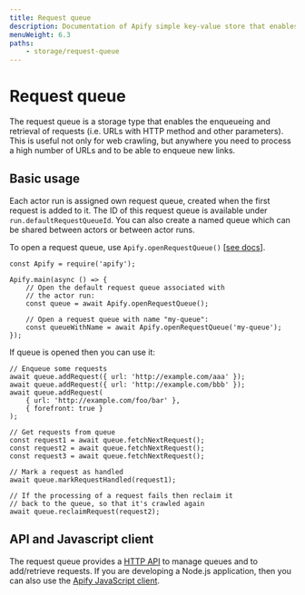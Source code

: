 ```yaml
---
title: Request queue
description: Documentation of Apify simple key-value store that enables storage of Actor inputs and results.
menuWeight: 6.3
paths:
    - storage/request-queue
---
```


# [](#request-queue)Request queue

The request queue is a storage type that enables the enqueueing and retrieval of requests (i.e. URLs with HTTP method and other parameters). This is useful not only for web crawling, but anywhere you need to process a high number of URLs and to be able to enqueue new links.

## [](#basic-usage)Basic usage

Each actor run is assigned own request queue, created when the first request is added to it. The ID of this request queue is available under `run.defaultRequestQueueId`. You can also create a named queue which can be shared between actors or between actor runs.

To open a request queue, use `Apify.openRequestQueue()` [[see docs](https://sdk.apify.com/docs/api/apify#apifyopenrequestqueuequeueidorname-options)].

    const Apify = require('apify');

    Apify.main(async () => {
        // Open the default request queue associated with
        // the actor run:
        const queue = await Apify.openRequestQueue();

        // Open a request queue with name "my-queue":
        const queueWithName = await Apify.openRequestQueue('my-queue');
    });

If queue is opened then you can use it:

    // Enqueue some requests
    await queue.addRequest({ url: 'http://example.com/aaa' });
    await queue.addRequest({ url: 'http://example.com/bbb' });
    await queue.addRequest(
        { url: 'http://example.com/foo/bar' },
        { forefront: true }
    );

    // Get requests from queue
    const request1 = await queue.fetchNextRequest();
    const request2 = await queue.fetchNextRequest();
    const request3 = await queue.fetchNextRequest();

    // Mark a request as handled
    await queue.markRequestHandled(request1);

    // If the processing of a request fails then reclaim it
    // back to the queue, so that it's crawled again
    await queue.reclaimRequest(request2);

## [](#api-and-javascript-client)API and Javascript client

The request queue provides a [HTTP API](https://docs.apify.com/api/v2#/reference/request-queues) to manage queues and to add/retrieve requests. If you are developing a Node.js application, then you can also use the [Apify JavaScript client](https://docs.apify.com/api/apify-client-js/latest#ApifyClient-requestQueues).


